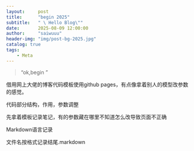 ```yaml
---
layout:     post
title:      "begin 2025"
subtitle:   " \ Hello Blog\""
date:       2025-08-09 12:00:00
author:     "saiwuuu"
header-img: "img/post-bg-2025.jpg"
catalog: true
tags:
    - Meta
---
```


> “ok,begin ”


借用网上大佬的博客代码模板使用github pages，有点像拿着别人的模型改参数的感觉。

代码部分结构，作用，参数调整

先拿着模板记录笔记，有的参数藏在哪里不知道怎么改导致页面不正确

Markdown语言记录

文件名按格式记录结尾.markdown

